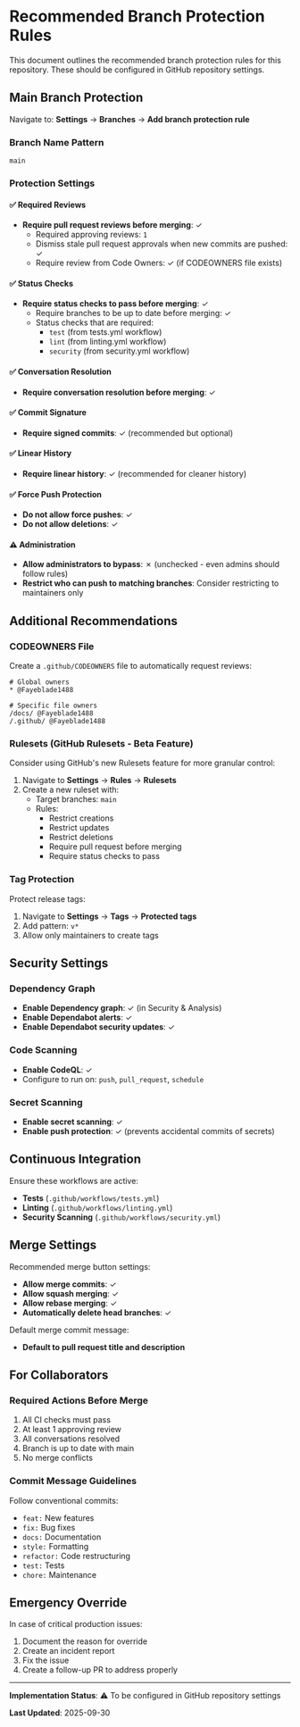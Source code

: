 # Recommended Branch Protection Rules

This document outlines the recommended branch protection rules for this repository. These should be configured in GitHub repository settings.

## Main Branch Protection

Navigate to: **Settings** → **Branches** → **Add branch protection rule**

### Branch Name Pattern
```
main
```

### Protection Settings

#### ✅ Required Reviews
- **Require pull request reviews before merging**: ✓
  - Required approving reviews: `1`
  - Dismiss stale pull request approvals when new commits are pushed: ✓
  - Require review from Code Owners: ✓ (if CODEOWNERS file exists)

#### ✅ Status Checks
- **Require status checks to pass before merging**: ✓
  - Require branches to be up to date before merging: ✓
  - Status checks that are required:
    - `test` (from tests.yml workflow)
    - `lint` (from linting.yml workflow)
    - `security` (from security.yml workflow)

#### ✅ Conversation Resolution
- **Require conversation resolution before merging**: ✓

#### ✅ Commit Signature
- **Require signed commits**: ✓ (recommended but optional)

#### ✅ Linear History
- **Require linear history**: ✓ (recommended for cleaner history)

#### ✅ Force Push Protection
- **Do not allow force pushes**: ✓
- **Do not allow deletions**: ✓

#### ⚠️ Administration
- **Allow administrators to bypass**: ✗ (unchecked - even admins should follow rules)
- **Restrict who can push to matching branches**: Consider restricting to maintainers only

## Additional Recommendations

### CODEOWNERS File
Create a `.github/CODEOWNERS` file to automatically request reviews:

```
# Global owners
* @Fayeblade1488

# Specific file owners
/docs/ @Fayeblade1488
/.github/ @Fayeblade1488
```

### Rulesets (GitHub Rulesets - Beta Feature)
Consider using GitHub's new Rulesets feature for more granular control:

1. Navigate to **Settings** → **Rules** → **Rulesets**
2. Create a new ruleset with:
   - Target branches: `main`
   - Rules:
     - Restrict creations
     - Restrict updates
     - Restrict deletions
     - Require pull request before merging
     - Require status checks to pass

### Tag Protection
Protect release tags:
1. Navigate to **Settings** → **Tags** → **Protected tags**
2. Add pattern: `v*`
3. Allow only maintainers to create tags

## Security Settings

### Dependency Graph
- **Enable Dependency graph**: ✓ (in Security & Analysis)
- **Enable Dependabot alerts**: ✓
- **Enable Dependabot security updates**: ✓

### Code Scanning
- **Enable CodeQL**: ✓
- Configure to run on: `push`, `pull_request`, `schedule`

### Secret Scanning
- **Enable secret scanning**: ✓
- **Enable push protection**: ✓ (prevents accidental commits of secrets)

## Continuous Integration

Ensure these workflows are active:
- **Tests** (`.github/workflows/tests.yml`)
- **Linting** (`.github/workflows/linting.yml`)
- **Security Scanning** (`.github/workflows/security.yml`)

## Merge Settings

Recommended merge button settings:
- **Allow merge commits**: ✓
- **Allow squash merging**: ✓
- **Allow rebase merging**: ✓
- **Automatically delete head branches**: ✓

Default merge commit message:
- **Default to pull request title and description**

## For Collaborators

### Required Actions Before Merge
1. All CI checks must pass
2. At least 1 approving review
3. All conversations resolved
4. Branch is up to date with main
5. No merge conflicts

### Commit Message Guidelines
Follow conventional commits:
- `feat:` New features
- `fix:` Bug fixes
- `docs:` Documentation
- `style:` Formatting
- `refactor:` Code restructuring
- `test:` Tests
- `chore:` Maintenance

## Emergency Override

In case of critical production issues:
1. Document the reason for override
2. Create an incident report
3. Fix the issue
4. Create a follow-up PR to address properly

---

**Implementation Status**: ⚠️ To be configured in GitHub repository settings

**Last Updated**: 2025-09-30